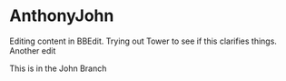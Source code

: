 AnthonyJohn
===========

Editing content in BBEdit. Trying out Tower to see if this clarifies things.
Another edit

This is in the John Branch